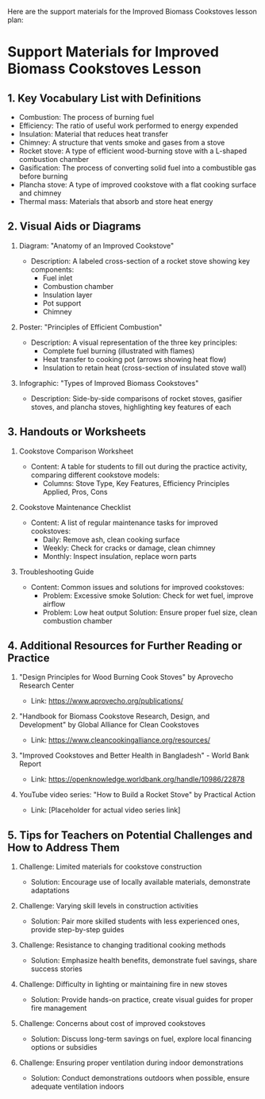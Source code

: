 Here are the support materials for the Improved Biomass Cookstoves lesson plan:

# Support Materials for Improved Biomass Cookstoves Lesson

## 1. Key Vocabulary List with Definitions

- Combustion: The process of burning fuel
- Efficiency: The ratio of useful work performed to energy expended
- Insulation: Material that reduces heat transfer
- Chimney: A structure that vents smoke and gases from a stove
- Rocket stove: A type of efficient wood-burning stove with a L-shaped combustion chamber
- Gasification: The process of converting solid fuel into a combustible gas before burning
- Plancha stove: A type of improved cookstove with a flat cooking surface and chimney
- Thermal mass: Materials that absorb and store heat energy

## 2. Visual Aids or Diagrams

1. Diagram: "Anatomy of an Improved Cookstove"
   - Description: A labeled cross-section of a rocket stove showing key components:
     * Fuel inlet
     * Combustion chamber
     * Insulation layer
     * Pot support
     * Chimney

2. Poster: "Principles of Efficient Combustion"
   - Description: A visual representation of the three key principles:
     * Complete fuel burning (illustrated with flames)
     * Heat transfer to cooking pot (arrows showing heat flow)
     * Insulation to retain heat (cross-section of insulated stove wall)

3. Infographic: "Types of Improved Biomass Cookstoves"
   - Description: Side-by-side comparisons of rocket stoves, gasifier stoves, and plancha stoves, highlighting key features of each

## 3. Handouts or Worksheets

1. Cookstove Comparison Worksheet
   - Content: A table for students to fill out during the practice activity, comparing different cookstove models:
     * Columns: Stove Type, Key Features, Efficiency Principles Applied, Pros, Cons

2. Cookstove Maintenance Checklist
   - Content: A list of regular maintenance tasks for improved cookstoves:
     * Daily: Remove ash, clean cooking surface
     * Weekly: Check for cracks or damage, clean chimney
     * Monthly: Inspect insulation, replace worn parts

3. Troubleshooting Guide
   - Content: Common issues and solutions for improved cookstoves:
     * Problem: Excessive smoke
       Solution: Check for wet fuel, improve airflow
     * Problem: Low heat output
       Solution: Ensure proper fuel size, clean combustion chamber

## 4. Additional Resources for Further Reading or Practice

1. "Design Principles for Wood Burning Cook Stoves" by Aprovecho Research Center
   - Link: https://www.aprovecho.org/publications/

2. "Handbook for Biomass Cookstove Research, Design, and Development" by Global Alliance for Clean Cookstoves
   - Link: https://www.cleancookingalliance.org/resources/

3. "Improved Cookstoves and Better Health in Bangladesh" - World Bank Report
   - Link: https://openknowledge.worldbank.org/handle/10986/22878

4. YouTube video series: "How to Build a Rocket Stove" by Practical Action
   - Link: [Placeholder for actual video series link]

## 5. Tips for Teachers on Potential Challenges and How to Address Them

1. Challenge: Limited materials for cookstove construction
   - Solution: Encourage use of locally available materials, demonstrate adaptations

2. Challenge: Varying skill levels in construction activities
   - Solution: Pair more skilled students with less experienced ones, provide step-by-step guides

3. Challenge: Resistance to changing traditional cooking methods
   - Solution: Emphasize health benefits, demonstrate fuel savings, share success stories

4. Challenge: Difficulty in lighting or maintaining fire in new stoves
   - Solution: Provide hands-on practice, create visual guides for proper fire management

5. Challenge: Concerns about cost of improved cookstoves
   - Solution: Discuss long-term savings on fuel, explore local financing options or subsidies

6. Challenge: Ensuring proper ventilation during indoor demonstrations
   - Solution: Conduct demonstrations outdoors when possible, ensure adequate ventilation indoors